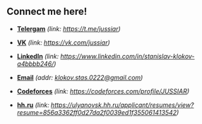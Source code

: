 ## Connect me here!

- **[Telergam](https://t.me/jussiar)** *(link: https://t.me/jussiar)*

- **[VK](https://vk.com/jussiar)** *(link: https://vk.com/jussiar)*

- **[LinkedIn](https://www.linkedin.com/in/stanislav-klokov-a4bbbb246/)** *(link: https://www.linkedin.com/in/stanislav-klokov-a4bbbb246/)*

- **[Email](mailto:klokov.stas.0222@gmail.com)** *(addr: klokov.stas.0222@gmail.com)*

- **[Codeforces](https://codeforces.com/profile/JUSSIAR)** *(link: https://codeforces.com/profile/JUSSIAR)*

- **[hh.ru](https://ulyanovsk.hh.ru/applicant/resumes/view?resume=856a3362ff0d27da2f0039ed1f355061413542)** *(link: https://ulyanovsk.hh.ru/applicant/resumes/view?resume=856a3362ff0d27da2f0039ed1f355061413542)*
